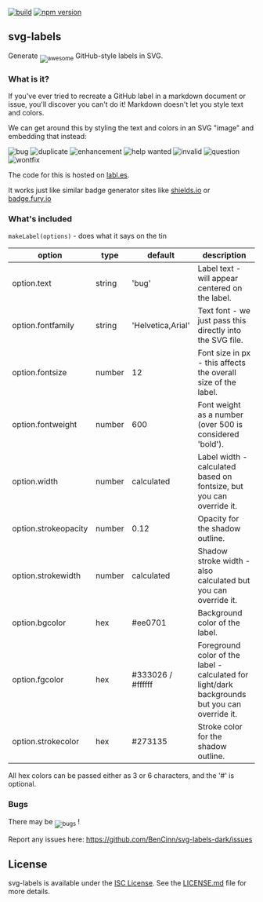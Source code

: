 [![build](https://github.com/bhousel/svg-labels/workflows/build/badge.svg)](https://github.com/bhousel/svg-labels/actions?query=workflow%3A%22build%22)
[![npm version](https://badge.fury.io/js/svg-labels.svg)](https://badge.fury.io/js/svg-labels)


## svg-labels

Generate <sub>![awesome](https://labl.es/svg?text=awesome&bgcolor=0052cc)</sub> GitHub-style labels in SVG.

### What is it?

If you've ever tried to recreate a GitHub label in a markdown document
or issue, you'll discover you can't do it!  Markdown doesn't let you style
text and colors.

We can get around this by styling the text and colors in an SVG "image" and
embedding that instead:

![bug](https://labl.es/svg?text=bug&bgcolor=ee0701)
![duplicate](https://labl.es/svg?text=duplicate&bgcolor=ccc)
![enhancement](https://labl.es/svg?text=enhancement&bgcolor=84b6eb)
![help wanted](https://labl.es/svg?text=help%20wanted&bgcolor=128A0C)
![invalid](https://labl.es/svg?text=invalid&bgcolor=e6e6e6)
![question](https://labl.es/svg?text=question&bgcolor=cc317c)
![wontfix](https://labl.es/svg?text=wontfix&bgcolor=fff)

The code for this is hosted on [labl.es](https://labl.es).

It works just like similar badge generator sites like [shields.io](https://shields.io/) or [badge.fury.io](https://badge.fury.io/)


### What's included

`makeLabel(options)` - does what it says on the tin

| option               | type   | default           | description       |
| -------------------- | ------ | ----------------- | ----------------- |
| option.text          | string | 'bug'             | Label text - will appear centered on the label. |
| option.fontfamily    | string | 'Helvetica,Arial' | Text font - we just pass this directly into the SVG file. |
| option.fontsize      | number | 12                | Font size in px - this affects the overall size of the label. |
| option.fontweight    | number | 600               | Font weight as a number (over 500 is considered 'bold'). |
| option.width         | number | calculated        | Label width - calculated based on fontsize, but you can override it. |
| option.strokeopacity | number | 0.12              | Opacity for the shadow outline. |
| option.strokewidth   | number | calculated        | Shadow stroke width - also calculated but you can override it. |
| option.bgcolor       | hex    | #ee0701           | Background color of the label. |
| option.fgcolor       | hex    | #333026 / #ffffff | Foreground color of the label - calculated for light/dark backgrounds but you can override it. |
| option.strokecolor   | hex    | #273135           | Stroke color for the shadow outline. |

All hex colors can be passed either as 3 or 6 characters, and the '#' is optional.

<!---
### Server

[server.js](server.js) contains a simple microservice built on the
[koa.js](http://koajs.com/) framework.

`npm run start` will start the server on port 3000.

This is the same code that serves up [labl.es](https://labl.es).
--->

### Bugs

There may be <sub>![bugs](https://labl.es/svg?text=bugs&bgcolor=ee0701)</sub> !

Report any issues here:  https://github.com/BenCinn/svg-labels-dark/issues


## License

svg-labels is available under the [ISC License](https://opensource.org/licenses/ISC).
See the [LICENSE.md](LICENSE.md) file for more details.

